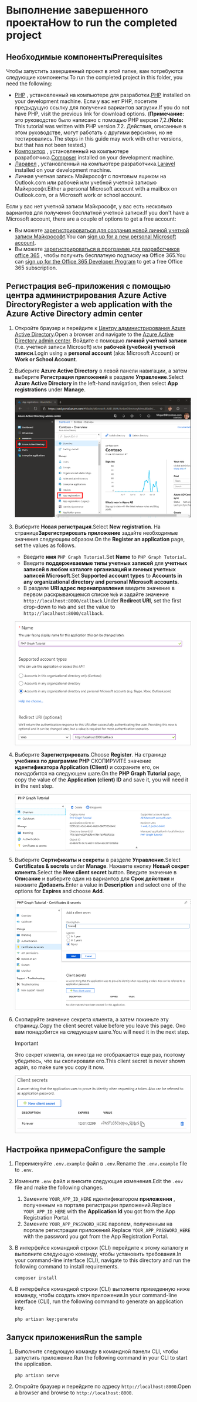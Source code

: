 # <a name="how-to-run-the-completed-project"></a><span data-ttu-id="7be54-101">Выполнение завершенного проекта</span><span class="sxs-lookup"><span data-stu-id="7be54-101">How to run the completed project</span></span>

## <a name="prerequisites"></a><span data-ttu-id="7be54-102">Необходимые компоненты</span><span class="sxs-lookup"><span data-stu-id="7be54-102">Prerequisites</span></span>

<span data-ttu-id="7be54-103">Чтобы запустить завершенный проект в этой папке, вам потребуются следующие компоненты:</span><span class="sxs-lookup"><span data-stu-id="7be54-103">To run the completed project in this folder, you need the following:</span></span>

- <span data-ttu-id="7be54-104">[PHP](http://php.net/downloads.php) , установленный на компьютере для разработки.</span><span class="sxs-lookup"><span data-stu-id="7be54-104">[PHP](http://php.net/downloads.php) installed on your development machine.</span></span> <span data-ttu-id="7be54-105">Если у вас нет PHP, посетите предыдущую ссылку для получения вариантов загрузки.</span><span class="sxs-lookup"><span data-stu-id="7be54-105">If you do not have PHP, visit the previous link for download options.</span></span> <span data-ttu-id="7be54-106">(**Примечание:** это руководство было написано с помощью PHP версии 7,2.</span><span class="sxs-lookup"><span data-stu-id="7be54-106">(**Note:** This tutorial was written with PHP version 7.2.</span></span> <span data-ttu-id="7be54-107">Действия, описанные в этом руководстве, могут работать с другими версиями, но не тестировались.</span><span class="sxs-lookup"><span data-stu-id="7be54-107">The steps in this guide may work with other versions, but that has not been tested.)</span></span>
- <span data-ttu-id="7be54-108">[Композитор](https://getcomposer.org/) , установленный на компьютере разработчика.</span><span class="sxs-lookup"><span data-stu-id="7be54-108">[Composer](https://getcomposer.org/) installed on your development machine.</span></span>
- <span data-ttu-id="7be54-109">[Ларавел](https://laravel.com/) , установленный на компьютере разработчика.</span><span class="sxs-lookup"><span data-stu-id="7be54-109">[Laravel](https://laravel.com/) installed on your development machine.</span></span>
- <span data-ttu-id="7be54-110">Личная учетная запись Майкрософт с почтовым ящиком на Outlook.com или рабочей или учебной учетной записью Майкрософт.</span><span class="sxs-lookup"><span data-stu-id="7be54-110">Either a personal Microsoft account with a mailbox on Outlook.com, or a Microsoft work or school account.</span></span>

<span data-ttu-id="7be54-111">Если у вас нет учетной записи Майкрософт, у вас есть несколько вариантов для получения бесплатной учетной записи:</span><span class="sxs-lookup"><span data-stu-id="7be54-111">If you don't have a Microsoft account, there are a couple of options to get a free account:</span></span>

- <span data-ttu-id="7be54-112">Вы можете [зарегистрироваться для создания новой личной учетной записи Майкрософт](https://signup.live.com/signup?wa=wsignin1.0&rpsnv=12&ct=1454618383&rver=6.4.6456.0&wp=MBI_SSL_SHARED&wreply=https://mail.live.com/default.aspx&id=64855&cbcxt=mai&bk=1454618383&uiflavor=web&uaid=b213a65b4fdc484382b6622b3ecaa547&mkt=E-US&lc=1033&lic=1).</span><span class="sxs-lookup"><span data-stu-id="7be54-112">You can [sign up for a new personal Microsoft account](https://signup.live.com/signup?wa=wsignin1.0&rpsnv=12&ct=1454618383&rver=6.4.6456.0&wp=MBI_SSL_SHARED&wreply=https://mail.live.com/default.aspx&id=64855&cbcxt=mai&bk=1454618383&uiflavor=web&uaid=b213a65b4fdc484382b6622b3ecaa547&mkt=E-US&lc=1033&lic=1).</span></span>
- <span data-ttu-id="7be54-113">Вы можете [зарегистрироваться в программе для разработчиков office 365](https://developer.microsoft.com/office/dev-program) , чтобы получить бесплатную подписку на Office 365.</span><span class="sxs-lookup"><span data-stu-id="7be54-113">You can [sign up for the Office 365 Developer Program](https://developer.microsoft.com/office/dev-program) to get a free Office 365 subscription.</span></span>

## <a name="register-a-web-application-with-the-azure-active-directory-admin-center"></a><span data-ttu-id="7be54-114">Регистрация веб-приложения с помощью центра администрирования Azure Active Directory</span><span class="sxs-lookup"><span data-stu-id="7be54-114">Register a web application with the Azure Active Directory admin center</span></span>

1. <span data-ttu-id="7be54-115">Откройте браузер и перейдите к [Центру администрирования Azure Active Directory](https://aad.portal.azure.com).</span><span class="sxs-lookup"><span data-stu-id="7be54-115">Open a browser and navigate to the [Azure Active Directory admin center](https://aad.portal.azure.com).</span></span> <span data-ttu-id="7be54-116">Войдите с помощью **личной учетной записи** (т.е. учетной записи Microsoft) или **рабочей (учебной) учетной записи**.</span><span class="sxs-lookup"><span data-stu-id="7be54-116">Login using a **personal account** (aka: Microsoft Account) or **Work or School Account**.</span></span>

1. <span data-ttu-id="7be54-117">Выберите **Azure Active Directory** в левой панели навигации, а затем выберите **Регистрация приложений** в разделе **Управление**.</span><span class="sxs-lookup"><span data-stu-id="7be54-117">Select **Azure Active Directory** in the left-hand navigation, then select **App registrations** under **Manage**.</span></span>

    ![<span data-ttu-id="7be54-118">Снимок экрана с регистрациями приложений</span><span class="sxs-lookup"><span data-stu-id="7be54-118">A screenshot of the App registrations</span></span> ](/tutorial/images/aad-portal-app-registrations.png)

1. <span data-ttu-id="7be54-119">Выберите **Новая регистрация**.</span><span class="sxs-lookup"><span data-stu-id="7be54-119">Select **New registration**.</span></span> <span data-ttu-id="7be54-120">На странице**Зарегистрировать приложение** задайте необходимые значения следующим образом.</span><span class="sxs-lookup"><span data-stu-id="7be54-120">On the **Register an application** page, set the values as follows.</span></span>

    - <span data-ttu-id="7be54-121">Введите **имя** `PHP Graph Tutorial`.</span><span class="sxs-lookup"><span data-stu-id="7be54-121">Set **Name** to `PHP Graph Tutorial`.</span></span>
    - <span data-ttu-id="7be54-122">Введите **поддерживаемые типы учетных записей** для **учетных записей в любом каталоге организаций и личных учетных записей Microsoft**.</span><span class="sxs-lookup"><span data-stu-id="7be54-122">Set **Supported account types** to **Accounts in any organizational directory and personal Microsoft accounts**.</span></span>
    - <span data-ttu-id="7be54-123">В разделе **URI адрес перенаправления** введите значение в первом раскрывающемся списке `Web` и задайте значение `http://localhost:8000/callback`.</span><span class="sxs-lookup"><span data-stu-id="7be54-123">Under **Redirect URI**, set the first drop-down to `Web` and set the value to `http://localhost:8000/callback`.</span></span>

    ![Снимок страницы "регистрация приложения"](/tutorial/images/aad-register-an-app.png)

1. <span data-ttu-id="7be54-125">Выберите **Зарегистрировать**.</span><span class="sxs-lookup"><span data-stu-id="7be54-125">Choose **Register**.</span></span> <span data-ttu-id="7be54-126">На странице **учебника по диаграмме PHP** СКОПИРУЙТЕ значение **идентификатора Application (Client)** и сохраните его, он понадобится на следующем шаге.</span><span class="sxs-lookup"><span data-stu-id="7be54-126">On the **PHP Graph Tutorial** page, copy the value of the **Application (client) ID** and save it, you will need it in the next step.</span></span>

    ![Снимок экрана с ИДЕНТИФИКАТОРом приложения для новой регистрации приложения](/tutorial/images/aad-application-id.png)

1. <span data-ttu-id="7be54-128">Выберите **Сертификаты и секреты** в разделе **Управление**.</span><span class="sxs-lookup"><span data-stu-id="7be54-128">Select **Certificates & secrets** under **Manage**.</span></span> <span data-ttu-id="7be54-129">Нажмите кнопку **Новый секрет клиента**.</span><span class="sxs-lookup"><span data-stu-id="7be54-129">Select the **New client secret** button.</span></span> <span data-ttu-id="7be54-130">Введите значение в **Описание** и выберите один из вариантов для **Срок действия** и нажмите **Добавить**.</span><span class="sxs-lookup"><span data-stu-id="7be54-130">Enter a value in **Description** and select one of the options for **Expires** and choose **Add**.</span></span>

    ![Снимок экрана: диалоговое окно добавления секрета клиента](/tutorial/images/aad-new-client-secret.png)

1. <span data-ttu-id="7be54-132">Скопируйте значение секрета клиента, а затем покиньте эту страницу.</span><span class="sxs-lookup"><span data-stu-id="7be54-132">Copy the client secret value before you leave this page.</span></span> <span data-ttu-id="7be54-133">Оно вам понадобится на следующем шаге.</span><span class="sxs-lookup"><span data-stu-id="7be54-133">You will need it in the next step.</span></span>

    > [!IMPORTANT]
    > <span data-ttu-id="7be54-134">Это секрет клиента, он никогда не отображается еще раз, поэтому убедитесь, что вы скопировали его.</span><span class="sxs-lookup"><span data-stu-id="7be54-134">This client secret is never shown again, so make sure you copy it now.</span></span>

    ![Снимок экрана с недавно добавленным секретом клиента](/tutorial/images/aad-copy-client-secret.png)

## <a name="configure-the-sample"></a><span data-ttu-id="7be54-136">Настройка примера</span><span class="sxs-lookup"><span data-stu-id="7be54-136">Configure the sample</span></span>

1. <span data-ttu-id="7be54-137">Переименуйте `.env.example` файл в `.env`.</span><span class="sxs-lookup"><span data-stu-id="7be54-137">Rename the `.env.example` file to `.env`.</span></span>
1. <span data-ttu-id="7be54-138">Измените `.env` файл и внесите следующие изменения.</span><span class="sxs-lookup"><span data-stu-id="7be54-138">Edit the `.env` file and make the following changes.</span></span>
    1. <span data-ttu-id="7be54-139">Замените `YOUR_APP_ID_HERE` идентификатором **приложения** , полученным на портале регистрации приложений.</span><span class="sxs-lookup"><span data-stu-id="7be54-139">Replace `YOUR_APP_ID_HERE` with the **Application Id** you got from the App Registration Portal.</span></span>
    1. <span data-ttu-id="7be54-140">Замените `YOUR_APP_PASSWORD_HERE` паролем, полученным на портале регистрации приложений.</span><span class="sxs-lookup"><span data-stu-id="7be54-140">Replace `YOUR_APP_PASSWORD_HERE` with the password you got from the App Registration Portal.</span></span>
1. <span data-ttu-id="7be54-141">В интерфейсе командной строки (CLI) перейдите к этому каталогу и выполните следующую команду, чтобы установить требования.</span><span class="sxs-lookup"><span data-stu-id="7be54-141">In your command-line interface (CLI), navigate to this directory and run the following command to install requirements.</span></span>

    ```Shell
    composer install
    ```

1. <span data-ttu-id="7be54-142">В интерфейсе командной строки (CLI) выполните приведенную ниже команду, чтобы создать ключ приложения.</span><span class="sxs-lookup"><span data-stu-id="7be54-142">In your command-line interface (CLI), run the following command to generate an application key.</span></span>

    ```Shell
    php artisan key:generate
    ```

## <a name="run-the-sample"></a><span data-ttu-id="7be54-143">Запуск приложения</span><span class="sxs-lookup"><span data-stu-id="7be54-143">Run the sample</span></span>

1. <span data-ttu-id="7be54-144">Выполните следующую команду в командной панели CLI, чтобы запустить приложение.</span><span class="sxs-lookup"><span data-stu-id="7be54-144">Run the following command in your CLI to start the application.</span></span>

    ```Shell
    php artisan serve
    ```

1. <span data-ttu-id="7be54-145">Откройте браузер и перейдите по адресу `http://localhost:8000`.</span><span class="sxs-lookup"><span data-stu-id="7be54-145">Open a browser and browse to `http://localhost:8000`.</span></span>